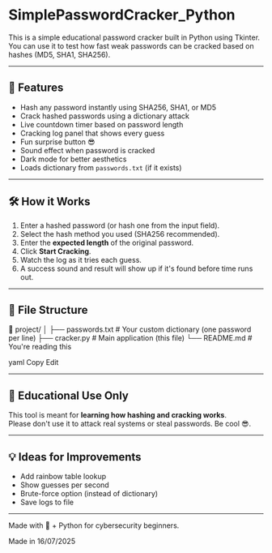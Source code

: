 # SimplePasswordCracker_Python

This is a simple educational password cracker built in Python using Tkinter.  
You can use it to test how fast weak passwords can be cracked based on hashes (MD5, SHA1, SHA256).

---

## 🚀 Features

- Hash any password instantly using SHA256, SHA1, or MD5
- Crack hashed passwords using a dictionary attack
- Live countdown timer based on password length
- Cracking log panel that shows every guess
- Fun surprise button 😎
- Sound effect when password is cracked
- Dark mode for better aesthetics
- Loads dictionary from `passwords.txt` (if it exists)

---

## 🛠 How it Works

1. Enter a hashed password (or hash one from the input field).
2. Select the hash method you used (SHA256 recommended).
3. Enter the **expected length** of the original password.
4. Click **Start Cracking**.
5. Watch the log as it tries each guess.
6. A success sound and result will show up if it's found before time runs out.

---

## 📂 File Structure

📁 project/
│
├── passwords.txt # Your custom dictionary (one password per line)
├── cracker.py # Main application (this file)
└── README.md # You're reading this

yaml
Copy
Edit

---

## 🧪 Educational Use Only

This tool is meant for **learning how hashing and cracking works**.  
Please don't use it to attack real systems or steal passwords. Be cool 😎.

---

## 💡 Ideas for Improvements

- Add rainbow table lookup
- Show guesses per second
- Brute-force option (instead of dictionary)
- Save logs to file

---

Made with 🍵 + Python for cybersecurity beginners.

Made in 16/07/2025
